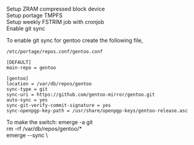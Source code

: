 Setup ZRAM compressed block device \
Setup portage TMPFS \
Setup weekly FSTRIM job with cronjob \
Enable git sync


To enable git sync for gentoo create the following file,

```
/etc/portage/repos.conf/gentoo.conf 

[DEFAULT]
main-repo = gentoo

[gentoo]
location = /var/db/repos/gentoo
sync-type = git
sync-uri = https://github.com/gentoo-mirror/gentoo.git
auto-sync = yes
sync-git-verify-commit-signature = yes
sync-openpgp-key-path = /usr/share/openpgp-keys/gentoo-release.asc
```

To make the switch:
emerge -a git \
rm -rf /var/db/repos/gentoo/* \
emerge --sync \
